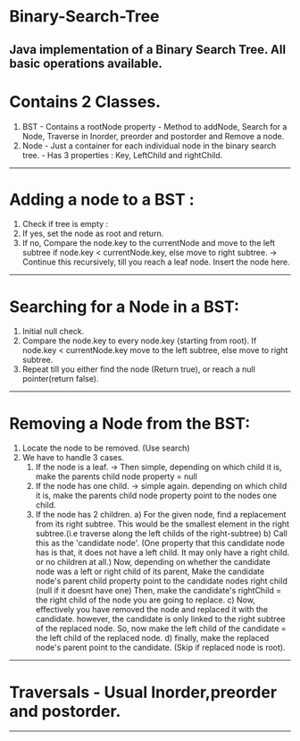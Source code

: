 # Binary-Search-Tree
Java implementation of a Binary Search Tree. All basic operations available.
------------------------------------------------------------------------------------------------------------------------------
# Contains 2 Classes.
1. BST
		- Contains a rootNode property
		- Method to addNode, Search for a Node, Traverse in Inorder, preorder and postorder and Remove a node.
2. Node 
		- Just a container for each individual node in the binary search tree. 
		- Has 3 properties : Key, LeftChild and rightChild.

------------------------------------------------------------------------------------------------------------------------------
# Adding a node to a BST :

1. Check if tree is empty :
2. If yes, set the node as root and return.
3. If no, Compare the node.key to the currentNode and move to the left subtree if node.key < currentNode.key, else move to right subtree.
	 -> Continue this recursively, till you reach a leaf node. Insert the node here.
	 
------------------------------------------------------------------------------------------------------------------------------
# Searching for a Node in a BST:

1. Initial null check.
2. Compare the node.key to every node.key (starting from root). If node.key < currentNode.key move to the left subtree, else move to right subtree.
3. Repeat till you either find the node (Return true), or reach a null pointer(return false).

------------------------------------------------------------------------------------------------------------------------------
# Removing a Node from the BST:

1. Locate the node to be removed. (Use search)
2. We have to handle 3 cases.
    1. If the node is a leaf. -> Then simple, depending on which child it is, make the parents child node property = null
    2. If the node has one child. -> simple again. depending on which child it is, make the parents child node property point to the nodes one child.
    3. If the node has 2 children.
    	a) For the given node, find a replacement from its right subtree. This would be the smallest element in the right subtree.(i.e traverse along the left childs of the right-subtree)
        b) Call this as the 'candidate node'. (One property that this candidate node has is that, it does not have a left child. It may only have a right child. or no children at all.)
	Now, depending on whether the  candidate node was a left or right child of its parent, Make the candidate node's parent child property point to the candidate nodes right child (null if it doesnt have one)
	Then, make the candidate's rightChild = the right child of the node you are going to replace.
        c) Now, effectively you have removed the node and replaced it with the candidate. however, the candidate is only linked to the right subtree of the replaced node.
        	 So, now make the left child of the candidate = the left child of the replaced node.
        d) finally, make the replaced node's parent point to the candidate. (Skip if replaced node is root).
				
------------------------------------------------------------------------------------------------------------------------------
# Traversals - Usual Inorder,preorder and postorder.
------------------------------------------------------------------------------------------------------------------------------
		



